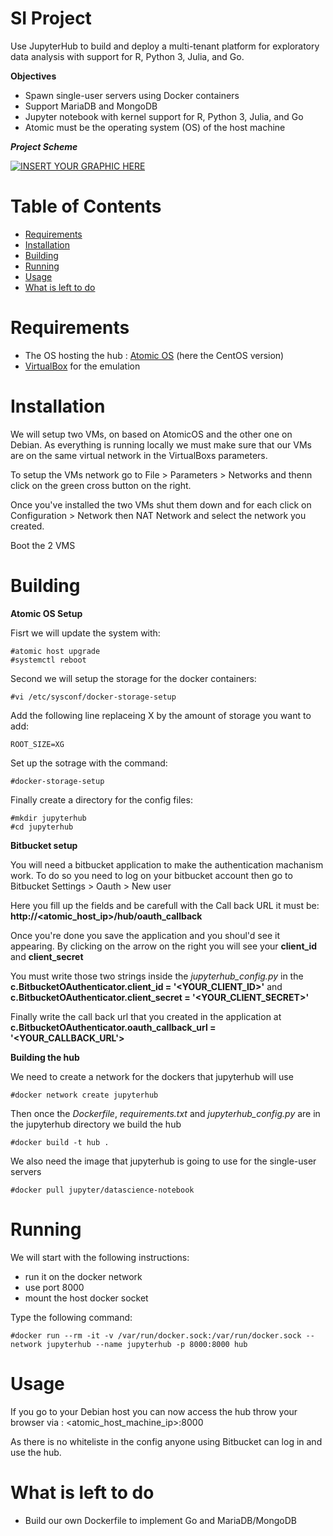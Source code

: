 # SI Project

Use JupyterHub to build and deploy a multi-tenant platform for exploratory data analysis with support for R, Python 3, Julia, and Go.


**Objectives**

- Spawn single-user servers using Docker containers
- Support MariaDB and MongoDB
- Jupyter notebook with kernel support for R, Python 3, Julia, and Go
- Atomic must be the operating system (OS) of the host machine


***Project Scheme***

[![INSERT YOUR GRAPHIC HERE](https://imgur.com/oL0kaSj.jpg)]()


# Table of Contents

- [Requirements](#requirements)
- [Installation](#installation)
- [Building](#building)
- [Running](#running)
- [Usage](#usage)
- [What is left to do](#what-is-left-to-do)

# Requirements

- The OS hosting the hub : <a href="http://cloud.centos.org/centos/7/atomic/images/CentOS-Atomic-Host-Installer.iso" target="_blank">Atomic OS</a> (here the CentOS version)
- <a href="https://www.virtualbox.org/wiki/Downloads" target="_blanck">VirtualBox</a> for the emulation

# Installation

We will setup two VMs, on based on AtomicOS and the other one on Debian. As everything is running locally we must make sure that our VMs are on the same virtual network in the VirtualBoxs parameters.

To setup the VMs network go to File > Parameters > Networks and thenn click on the green cross button on the right.

Once you've installed the two VMs shut them down and for each click on Configuration > Network then NAT Network and select the network you created.

Boot the 2 VMS


# Building

**Atomic OS Setup**


Fisrt we will update the system with:

	#atomic host upgrade
	#systemctl reboot

Second we will setup the storage for the docker containers:

	#vi /etc/sysconf/docker-storage-setup

Add the following line replaceing X by the amount of storage you want to add:

	ROOT_SIZE=XG

Set up the sotrage with the command:

	#docker-storage-setup
	
Finally create a directory for the config files:

	#mkdir jupyterhub
	#cd jupyterhub

**Bitbucket setup**

You will need a bitbucket application to make the authentication machanism work. To do so you need to log on your bitbucket account then go to Bitbucket Settings > Oauth > New user

Here you fill up the fields and be carefull with the Call back URL it must be: **http://<atomic_host_ip>/hub/oauth_callback**

Once you're done you save the application and you shoul'd see it appearing. By clicking on the arrow on the right you will see your **client_id** and **client_secret**

You must write those two strings inside the *jupyterhub_config.py* in the **c.BitbucketOAuthenticator.client_id = '<YOUR_CLIENT_ID>'**
and **c.BitbucketOAuthenticator.client_secret = '<YOUR_CLIENT_SECRET>'**

Finally write the call back url that you created in the application at **c.BitbucketOAuthenticator.oauth_callback_url = '<YOUR_CALLBACK_URL'>**

**Building the hub**

We need to create a network for the dockers that jupyterhub will use

	#docker network create jupyterhub
	
Then once the *Dockerfile*, *requirements.txt* and *jupyterhub_config.py* are in the jupyterhub directory we build the hub

	#docker build -t hub .

We also need the image that jupyterhub is going to use for the single-user servers

	#docker pull jupyter/datascience-notebook
	
	
# Running
	
We will start with the following instructions:

- run it on the docker network
- use port 8000
- mount the host docker socket

Type the following command:

	#docker run --rm -it -v /var/run/docker.sock:/var/run/docker.sock --network jupyterhub --name jupyterhub -p 8000:8000 hub
	
# Usage

If you go to your Debian host you can now access the hub throw your browser via : <atomic_host_machine_ip>:8000

As there is no whiteliste in the config anyone using Bitbucket can log in and use the hub.

# What is left to do

- Build our own Dockerfile to implement Go and MariaDB/MongoDB
